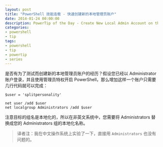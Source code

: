 ```yaml
---
layout: post
title: "PowerShell 技能连载 - 快速创建新的本地管理员账户"
date: 2014-01-24 00:00:00
description: PowerTip of the Day - Create New Local Admin Account on the Fly
categories:
- powershell
- tip
tags:
- powershell
- tip
- powertip
- series
---
```

是否有为了测试而创建新的本地管理员账户的经历？假设您已经以 Administrator 账户登录，并且使用管理员特权开启 PowerShell，那么增加这样一个账户只需要几行代码就可以完成：

	$user = 'splitpersonality'
	
	net user /add $user
	net localgroup Administrators /add $user

注意目标的组名是本地化的，所以在非英文系统中，您需要将 Administrators 替换成您的 Administrators 组的本地化名称。

> 译者注：我在中文操作系统上实验了一下，直接用 `Administrators` 也没有问题的。 

<!--本文国际来源：[Create New Local Admin Account on the Fly](http://community.idera.com/powershell/powertips/b/tips/posts/create-new-local-admin-account-on-the-fly)-->
